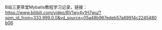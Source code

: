 B站三更草堂Mybatis教程学习记录，链接：https://www.bilibili.com/video/BV1wy4y1H7wu/?spm_id_from=333.999.0.0&vd_source=05a48b967edeb57a69914c2245480b06